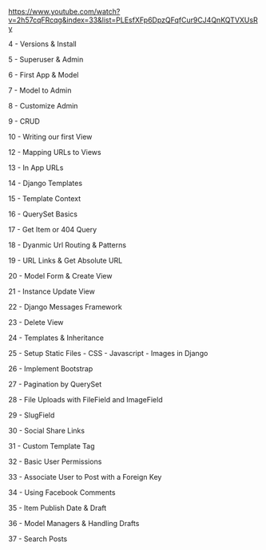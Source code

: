 https://www.youtube.com/watch?v=2h57cqFRcqg&index=33&list=PLEsfXFp6DpzQFqfCur9CJ4QnKQTVXUsRy


4 - Versions & Install

5 - Superuser & Admin

6 - First App & Model

7 - Model to Admin

8 - Customize Admin

9 - CRUD

10 - Writing our first View

12 - Mapping URLs to Views

13 - In App URLs

14 - Django Templates

15 - Template Context

16 - QuerySet Basics

17 - Get Item or 404 Query

18 - Dyanmic Url Routing & Patterns

19 - URL Links & Get Absolute URL

20 - Model Form & Create View

21 - Instance Update View

22 - Django Messages Framework

23 - Delete View

24 - Templates & Inheritance

25 - Setup Static Files - CSS - Javascript - Images in Django

26 - Implement Bootstrap

27 - Pagination by QuerySet

28 - File Uploads with FileField and ImageField

29 - SlugField

30 - Social Share Links

31 - Custom Template Tag

32 - Basic User Permissions

33 - Associate User to Post with a Foreign Key

34 - Using Facebook Comments

35 - Item Publish Date & Draft

36 - Model Managers & Handling Drafts

37 - Search Posts